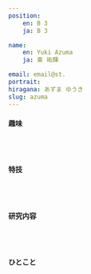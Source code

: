 ```yaml
---
position:
    en: B 3
    ja: B 3

name:
    en: Yuki Azuma
    ja: 東 祐輝

email: email@st.
portrait: 
hiragana: あずま ゆうき
slug: azuma
---
```


#### 趣味

<br><br>

#### 特技

<br><br>

#### 研究内容

<br><br>

#### ひとこと

<br><br>
